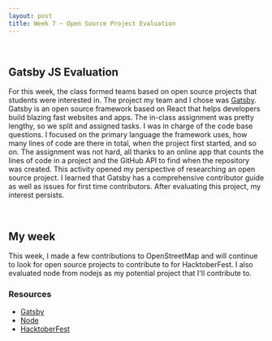 ```yaml
---
layout: post
title: Week 7 ~ Open Source Project Evaluation
---
```

<br>

## Gatsby JS Evaluation

For this week, the class formed teams based on open source projects that students were interested in. 
The project my team and I chose was [Gatsby](https://www.gatsbyjs.org/). Gatsby is an open source framework based on React
that helps developers build blazing fast websites and apps. The in-class assignment was pretty lengthy, so we 
split and assigned tasks. I was in charge of the code base questions. I focused on the primary language the 
framework uses, how many lines of code are there in total, when the project first started, and so on. 
The assignment was not hard, all thanks to an online app that counts the lines of code in a project and the GitHub API 
to find when the repository was created. This activity opened my perspective of researching an open source project. 
I learned that Gatsby has a comprehensive contributor guide as well as issues for first time contributors. After evaluating this project,
my interest persists.

<br>

## My week 
This week, I made a few contributions to OpenStreetMap and will continue to look for open source projects 
to contribute to for HacktoberFest. I also evaluated node from nodejs as my potential project that I'll contribute to.

### Resources
- [Gatsby](https://www.gatsbyjs.org/)
- [Node](https://github.com/nodejs/node)
- [HacktoberFest](https://hacktoberfest.digitalocean.com/)

